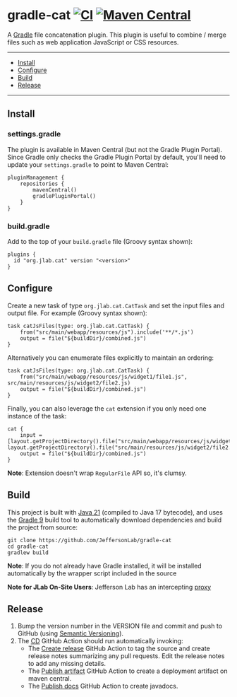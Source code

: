 # gradle-cat [![CI](https://github.com/JeffersonLab/gradle-cat/actions/workflows/ci.yaml/badge.svg)](https://github.com/JeffersonLab/gradle-cat/actions/workflows/ci.yaml) [![Maven Central](https://badgen.net/maven/v/maven-central/org.jlab/cat)](https://repo1.maven.org/maven2/org/jlab/cat/)
A [Gradle](https://gradle.org/) file concatenation plugin.  This plugin is useful to combine / merge files such as web application JavaScript or CSS resources.

---
 - [Install](https://github.com/JeffersonLab/gradle-cat#install)      
 - [Configure](https://github.com/JeffersonLab/gradle-cat#configure)
 - [Build](https://github.com/JeffersonLab/gradle-cat#build) 
 - [Release](https://github.com/JeffersonLab/gradle-cat#release)
---

## Install
### settings.gradle
The plugin is available in Maven Central (but not the Gradle Plugin Portal).  Since Gradle only checks the Gradle Plugin Portal by default, you'll need to update your `settings.gradle` to point to Maven Central:
```
pluginManagement {
    repositories {
        mavenCentral()
        gradlePluginPortal()
    }
}
```
### build.gradle
Add to the top of your `build.gradle` file (Groovy syntax shown):
```
plugins {
  id "org.jlab.cat" version "<version>"
}
```

## Configure
Create a new task of type `org.jlab.cat.CatTask` and set the input files and output file.  For example (Groovy syntax shown):
```
task catJsFiles(type: org.jlab.cat.CatTask) {
    from("src/main/webapp/resources/js").include('**/*.js')
    output = file("${buildDir}/combined.js")
}
```
Alternatively you can enumerate files explicitly to maintain an ordering:
```
task catJsFiles(type: org.jlab.cat.CatTask) {
    from("src/main/webapp/resources/js/widget1/file1.js", src/main/resources/js/widget2/file2.js)
    output = file("${buildDir}/combined.js")
}
```
Finally, you can also leverage the `cat` extension if you only need one instance of the task:
```
cat {
    input = [layout.getProjectDirectory().file("src/main/webapp/resources/js/widget1/file1.js"), layout.getProjectDirectory().file("src/main/resources/js/widget2/file2.js")]
    output = file("${buildDir}/combined.js")
}
```
**Note**: Extension doesn't wrap `RegularFile` API so, it's clumsy.

## Build
This project is built with [Java 21](https://adoptium.net/) (compiled to Java 17 bytecode), and uses the [Gradle 9](https://gradle.org/) build tool to automatically download dependencies and build the project from source:

```
git clone https://github.com/JeffersonLab/gradle-cat
cd gradle-cat
gradlew build
```
**Note**: If you do not already have Gradle installed, it will be installed automatically by the wrapper script included in the source

**Note for JLab On-Site Users**: Jefferson Lab has an intercepting [proxy](https://gist.github.com/slominskir/92c25a033db93a90184a5994e71d0b78)

## Release
1. Bump the version number in the VERSION file and commit and push to GitHub (using [Semantic Versioning](https://semver.org/)).
2. The [CD](https://github.com/JeffersonLab/gradle-cat/blob/main/.github/workflows/cd.yaml) GitHub Action should run automatically invoking:
   - The [Create release](https://github.com/JeffersonLab/java-workflows/blob/main/.github/workflows/gh-release.yaml) GitHub Action to tag the source and create release notes summarizing any pull requests.   Edit the release notes to add any missing details.
   - The [Publish artifact](https://github.com/JeffersonLab/java-workflows/blob/main/.github/workflows/maven-publish.yaml) GitHub Action to create a deployment artifact on maven central.
   - The [Publish docs](https://github.com/JeffersonLab/java-workflows/blob/main/.github/workflows/gh-pages-publish.yaml) GitHub Action to create javadocs.
